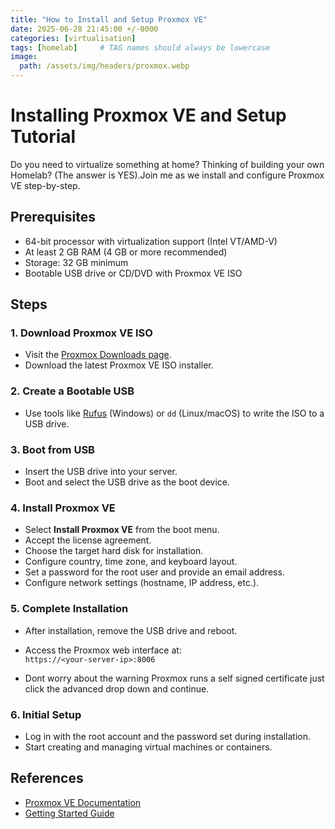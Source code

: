 ```yaml
---
title: "How to Install and Setup Proxmox VE"
date: 2025-06-28 21:45:00 +/-0000
categories: [virtualisation]
tags: [homelab]     # TAG names should always be lowercase
image:
  path: /assets/img/headers/proxmox.webp
---
```


# Installing Proxmox VE and Setup Tutorial

Do you need to virtualize something at home? Thinking of building your own Homelab? (The answer is YES).Join me as we install and configure Proxmox VE step-by-step.

## Prerequisites

- 64-bit processor with virtualization support (Intel VT/AMD-V)
- At least 2 GB RAM (4 GB or more recommended)
- Storage: 32 GB minimum
- Bootable USB drive or CD/DVD with Proxmox VE ISO

## Steps

### 1. Download Proxmox VE ISO

- Visit the [Proxmox Downloads page](https://www.proxmox.com/en/downloads).
- Download the latest Proxmox VE ISO installer.

### 2. Create a Bootable USB

- Use tools like [Rufus](https://rufus.ie/) (Windows) or `dd` (Linux/macOS) to write the ISO to a USB drive.

### 3. Boot from USB

- Insert the USB drive into your server.
- Boot and select the USB drive as the boot device.

### 4. Install Proxmox VE

- Select **Install Proxmox VE** from the boot menu.
- Accept the license agreement.
- Choose the target hard disk for installation.
- Configure country, time zone, and keyboard layout.
- Set a password for the root user and provide an email address.
- Configure network settings (hostname, IP address, etc.).

### 5. Complete Installation

- After installation, remove the USB drive and reboot.
- Access the Proxmox web interface at:  
    `https://<your-server-ip>:8006`

- Dont worry about the warning Proxmox runs a self signed certificate just click the advanced drop down and continue. 

### 6. Initial Setup

- Log in with the root account and the password set during installation.
- Start creating and managing virtual machines or containers.

## References

- [Proxmox VE Documentation](https://pve.proxmox.com/wiki/Main_Page)
- [Getting Started Guide](https://pve.proxmox.com/wiki/Getting_started_with_Proxmox_VE)
